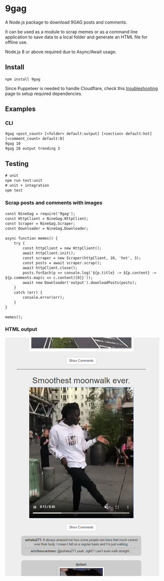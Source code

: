 # 9gag

A Node.js package to download 9GAG posts and comments.

It can be used as a module to scrap memes or as a command line application to save data to a local folder and generate an HTML file for offline use.

Node.js 8 or above required due to Async/Await usage.

## Install

    npm install 9gag

Since Puppeteer is needed to handle Cloudflare, check this [troubleshooting](https://github.com/puppeteer/puppeteer/blob/master/docs/troubleshooting.md) page to setup required dependencies.

## Examples

### CLI

    9gag <post_count> [<folder> default:output] [<section> default:hot] [<comment_count> default:0]
    9gag 10
    9gag 20 output trending 3

## Testing

    # unit
    npm run test:unit
    # unit + integration
    npm test

### Scrap posts and comments with images

    const NineGag = require('9gag');
    const HttpClient = NineGag.HttpClient;
    const Scraper = NineGag.Scraper;
    const Downloader = NineGag.Downloader;

    async function memes() {
        try {
            const httpClient = new HttpClient();
            await httpClient.init();
            const scraper = new Scraper(httpClient, 10, 'hot', 3);
            const posts = await scraper.scrap();
            await httpClient.close();
            posts.forEach(p => console.log(`${p.title} -> ${p.content} -> ${p.comments.map(c => c.content)[0]}`));
            await new Downloader('output').downloadPosts(posts);
        }
        catch (err) {
            console.error(err);
        }
    }

    memes();

### HTML output

![demo](demo.png)
